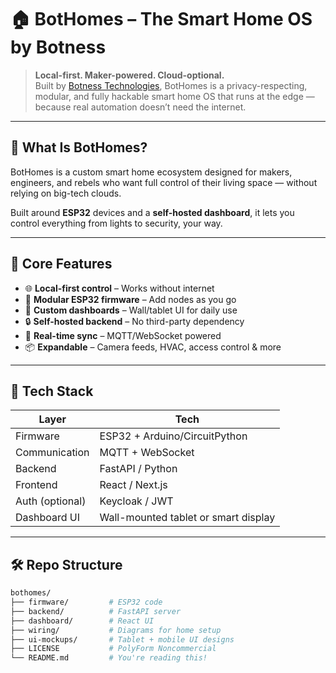 # 🏠 BotHomes – The Smart Home OS by Botness

> **Local-first. Maker-powered. Cloud-optional.**  
> Built by [Botness Technologies](https://github.com/AditLuthra), BotHomes is a privacy-respecting, modular, and fully hackable smart home OS that runs at the edge — because real automation doesn’t need the internet.

---

## 🚀 What Is BotHomes?

BotHomes is a custom smart home ecosystem designed for makers, engineers, and rebels who want full control of their living space — without relying on big-tech clouds.

Built around **ESP32** devices and a **self-hosted dashboard**, it lets you control everything from lights to security, your way.

---

## 🎯 Core Features

- 🌐 **Local-first control** – Works without internet
- 🔧 **Modular ESP32 firmware** – Add nodes as you go
- 📱 **Custom dashboards** – Wall/tablet UI for daily use
- 🔒 **Self-hosted backend** – No third-party dependency
- 🔁 **Real-time sync** – MQTT/WebSocket powered
- 📦 **Expandable** – Camera feeds, HVAC, access control & more

---

## 🧰 Tech Stack

| Layer          | Tech                     |
|----------------|--------------------------|
| Firmware       | ESP32 + Arduino/CircuitPython  
| Communication  | MQTT + WebSocket  
| Backend        | FastAPI / Python  
| Frontend       | React / Next.js  
| Auth (optional)| Keycloak / JWT  
| Dashboard UI   | Wall-mounted tablet or smart display  

---

## 🛠 Repo Structure

```bash
bothomes/
├── firmware/         # ESP32 code
├── backend/          # FastAPI server
├── dashboard/        # React UI
├── wiring/           # Diagrams for home setup
├── ui-mockups/       # Tablet + mobile UI designs
├── LICENSE           # PolyForm Noncommercial
└── README.md         # You're reading this!
